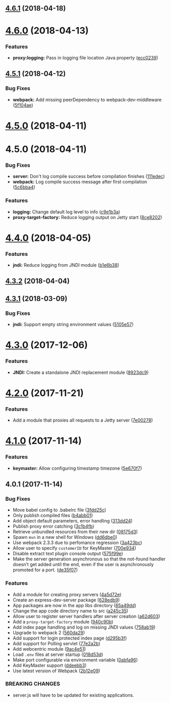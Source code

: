 <a name="4.6.1"></a>
## [4.6.1](https://github.com/caplin/caplin-dev-tools/compare/express-dev-server@4.6.0...express-dev-server@4.6.1) (2018-04-18)



<a name="4.6.0"></a>
# [4.6.0](https://github.com/caplin/caplin-dev-tools/compare/express-dev-server@4.5.1...express-dev-server@4.6.0) (2018-04-13)


### Features

* **proxy:logging:** Pass in logging file location Java property ([ecc0239](https://github.com/caplin/caplin-dev-tools/commit/ecc0239))



<a name="4.5.1"></a>
## [4.5.1](https://github.com/caplin/caplin-dev-tools/compare/express-dev-server@4.5.0...express-dev-server@4.5.1) (2018-04-12)


### Bug Fixes

* **webpack:** Add missing peerDependency to webpack-dev-middleware ([5f104ae](https://github.com/caplin/caplin-dev-tools/commit/5f104ae))



<a name="4.5.0"></a>
# [4.5.0](https://github.com/caplin/caplin-dev-tools/compare/express-dev-server@4.4.0...express-dev-server@4.5.0) (2018-04-11)



<a name="4.5.0"></a>
# 4.5.0 (2018-04-11)


### Bug Fixes

* **server:** Don't log compile success before compilation finishes ([111edec](https://github.com/caplin/caplin-dev-tools/commit/111edec))
* **webpack:** Log compile success message after first compilation ([5c6bba4](https://github.com/caplin/caplin-dev-tools/commit/5c6bba4))


### Features

* **logging:** Change default log level to info ([c9e1b3a](https://github.com/caplin/caplin-dev-tools/commit/c9e1b3a))
* **proxy-target-factory:** Reduce logging output on Jetty start ([8ce8202](https://github.com/caplin/caplin-dev-tools/commit/8ce8202))



<a name="4.4.0"></a>
# [4.4.0](https://github.com/caplin/caplin-dev-tools/compare/express-dev-server@4.3.2...express-dev-server@4.4.0) (2018-04-05)


### Features

* **jndi:** Reduce logging from JNDI module ([b1e6b38](https://github.com/caplin/caplin-dev-tools/commit/b1e6b38))



<a name="4.3.2"></a>
## [4.3.2](https://github.com/caplin/caplin-dev-tools/compare/express-dev-server@4.3.1...express-dev-server@4.3.2) (2018-04-04)



<a name="4.3.1"></a>
## [4.3.1](https://github.com/caplin/caplin-dev-tools/compare/express-dev-server@4.3.0...express-dev-server@4.3.1) (2018-03-09)


### Bug Fixes

* **jndi:** Support empty string environment values ([5105e57](https://github.com/caplin/caplin-dev-tools/commit/5105e57))



<a name="4.3.0"></a>
# [4.3.0](https://github.com/caplin/caplin-dev-tools/compare/express-dev-server@4.2.0...express-dev-server@4.3.0) (2017-12-06)


### Features

* **JNDI:** Create a standalone JNDI replacement module ([8923dc9](https://github.com/caplin/caplin-dev-tools/commit/8923dc9))



<a name="4.2.0"></a>
# [4.2.0](https://github.com/caplin/caplin-dev-tools/compare/express-dev-server@4.1.0...express-dev-server@4.2.0) (2017-11-21)


### Features

* Add a module that proxies all requests to a Jetty server ([7e00278](https://github.com/caplin/caplin-dev-tools/commit/7e00278))



<a name="4.1.0"></a>
# [4.1.0](https://github.com/caplin/caplin-dev-tools/compare/express-dev-server@4.0.1...express-dev-server@4.1.0) (2017-11-14)


### Features

* **keymaster:** Allow configuring timestamp timezone ([5e670f7](https://github.com/caplin/caplin-dev-tools/commit/5e670f7))



<a name="4.0.1"></a>
## 4.0.1 (2017-11-14)


### Bug Fixes

* Move babel config to .babelrc file ([3fdd25c](https://github.com/caplin/caplin-dev-tools/commit/3fdd25c))
* Only publish compiled files ([b4abb01](https://github.com/caplin/caplin-dev-tools/commit/b4abb01))
* Add object default parameters, error handling ([313dd24](https://github.com/caplin/caplin-dev-tools/commit/313dd24))
* Publish proxy error catching ([3c1b4fb](https://github.com/caplin/caplin-dev-tools/commit/3c1b4fb))
* Retrieve unbundled resources from their new dir ([08175d3](https://github.com/caplin/caplin-dev-tools/commit/08175d3))
* Spawn `mvn` in a new shell for Windows ([dd6dbe0](https://github.com/caplin/caplin-dev-tools/commit/dd6dbe0))
* Use webpack 2.3.3 due to perfomance regression ([3a423bc](https://github.com/caplin/caplin-dev-tools/commit/3a423bc))
* Allow user to specify `customerID` for KeyMaster ([700e934](https://github.com/caplin/caplin-dev-tools/commit/700e934))
* Disable extract text plugin console output ([575f99e](https://github.com/caplin/caplin-dev-tools/commit/575f99e))
* Make the server generation asynchronous so that the not-found handler doesn’t get added until the end, even if the user is asynchronously promoted for a port. ([de35f07](https://github.com/caplin/caplin-dev-tools/commit/de35f07))


### Features

* Add a module for creating proxy servers ([4a5d72e](https://github.com/caplin/caplin-dev-tools/commit/4a5d72e))
* Create an express-dev-server package ([628edb9](https://github.com/caplin/caplin-dev-tools/commit/628edb9))
* App packages are now in the app libs directory ([65a49dd](https://github.com/caplin/caplin-dev-tools/commit/65a49dd))
* Change the app code directory name to src ([a245c35](https://github.com/caplin/caplin-dev-tools/commit/a245c35))
* Allow user to register server handlers after server creation ([a62d603](https://github.com/caplin/caplin-dev-tools/commit/a62d603))
* Add a `proxy-target-factory` module ([940c90b](https://github.com/caplin/caplin-dev-tools/commit/940c90b))
* Add index page handling and log on missing JNDI values ([758ab19](https://github.com/caplin/caplin-dev-tools/commit/758ab19))
* Upgrade to webpack 2 ([560da29](https://github.com/caplin/caplin-dev-tools/commit/560da29))
* Add support for login protected index page ([d295b3f](https://github.com/caplin/caplin-dev-tools/commit/d295b3f))
* Add support for Polling servlet ([77e2a2b](https://github.com/caplin/caplin-dev-tools/commit/77e2a2b))
* Add webcentric module ([9ac4e51](https://github.com/caplin/caplin-dev-tools/commit/9ac4e51))
* Load `.env` files at server startup ([018d53d](https://github.com/caplin/caplin-dev-tools/commit/018d53d))
* Make port configurable via environment variable ([0abfa96](https://github.com/caplin/caplin-dev-tools/commit/0abfa96))
* Add KeyMaster support ([ddeebb3](https://github.com/caplin/caplin-dev-tools/commit/ddeebb3))
* Use latest version of Webpack ([2b12e09](https://github.com/caplin/caplin-dev-tools/commit/2b12e09))


### BREAKING CHANGES

* server.js will have to be updated for existing applications.



